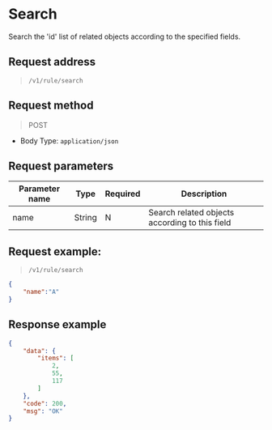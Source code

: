 # Search

Search the 'id' list of related objects according to the specified fields.


## Request address

> `/v1/rule/search`

## Request method

> POST

- Body Type: `application/json`

## Request parameters
|  Parameter name       | Type   | Required | Description               |
| ---------- | ------ | ---- | ---------------------- |
| name       | String | N    | Search related objects according to this field |


## Request example:


> `/v1/rule/search`

```json
{
    "name":"A"
}
```


## Response example

```json
{
    "data": {
        "items": [
            2,
            55,
            117
        ]
    },
    "code": 200,
    "msg": "OK"
}
```
